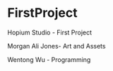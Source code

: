 # FirstProject
Hopium Studio - First Project

Morgan Ali Jones- Art and Assets

Wentong Wu - Programming
